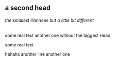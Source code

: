 <h2>a second head</h2>

<h6>the smallest llinnneee but a little bit different</h6>
some real text
another one without the biggest Head

some real text


hahaha
another line
another one
